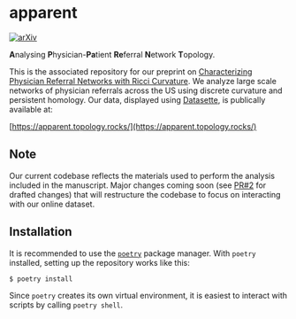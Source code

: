 
# apparent

[![arXiv](https://img.shields.io/badge/arXiv-2301.12906-b31b1b.svg)](https://arxiv.org/abs/2408.16022)

**A**nalysing **P**hysician-**Pa**tient **Re**ferral **N**etwork **T**opology.

This is the associated repository for our preprint on [Characterizing Physician Referral Networks with Ricci Curvature](https://arxiv.org/abs/2408.16022). We analyze large scale networks of physician referrals across the US using discrete curvature and persistent homology. Our data, displayed using [Datasette](https://datasette.io/), is publically available at:



[https://apparent.topology.rocks/](https://apparent.topology.rocks/)



## Note
Our current codebase reflects the materials used to perform the analysis included in the manuscript. Major changes coming soon (see [PR#2](https://github.com/aidos-lab/apparent/pull/2) for drafted changes) that will restructure the codebase to focus on interacting with our online dataset.



## Installation

It is recommended to use the [`poetry`](https://python-poetry.org) package
manager. With `poetry` installed, setting up the repository works like
this:

```
$ poetry install
```

Since `poetry` creates its own virtual environment, it is easiest to
interact with scripts by calling `poetry shell`.
